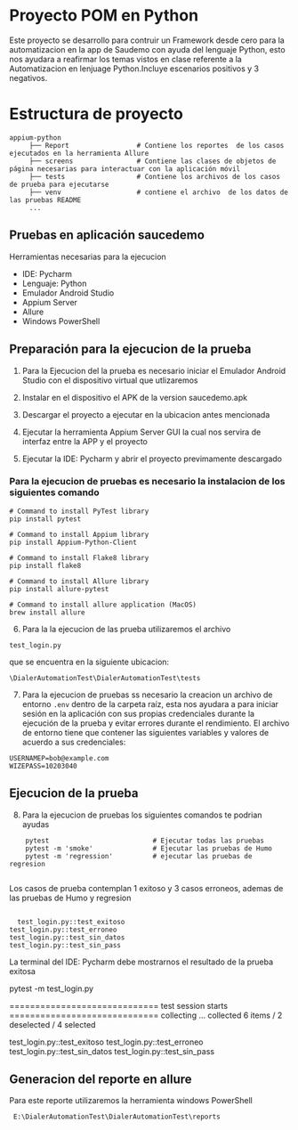 
# Proyecto POM en Python

Este proyecto  se desarrollo para contruir un Framework desde cero para la automatizacion en la app de Saudemo con ayuda del lenguaje Python, esto nos ayudara a  reafirmar los temas vistos en clase referente a la Automatizacion en lenjuage Python.Incluye escenarios positivos y  3 negativos. 


# Estructura de proyecto

```
appium-python
     ├── Report                 # Contiene los reportes  de los casos ejecutados en la herramienta Allure
     ├── screens                # Contiene las clases de objetos de página necesarias para interactuar con la aplicación móvil 
     ├── tests                  # Contiene los archivos de los casos de prueba para ejecutarse
     ├── venv                   # contiene el archivo  de los datos de las pruebas README    
     ...
```


## Pruebas en aplicación saucedemo

Herramientas necesarias para la ejecucion 

* IDE: Pycharm
* Lenguaje: Python
* Emulador Android Studio
* Appium Server
* Allure 
* Windows PowerShell


## Preparación para la ejecucion de la prueba



1. Para la Ejecucion del la prueba es necesario iniciar el Emulador Android Studio con el dispositivo virtual que utlizaremos

2. Instalar en el dispositivo el APK de la version saucedemo.apk
3. Descargar el proyecto a ejecutar en la ubicacion antes mencionada
4. Ejecutar la herramienta Appium Server GUI  la cual nos servira de interfaz entre la APP y el proyecto

5. Ejecutar la IDE: Pycharm y abrir el proyecto previmamente descargado

### Para la ejecucion de pruebas es necesario la instalacion de los siguientes comando
```
# Command to install PyTest library
pip install pytest

# Command to install Appium library
pip install Appium-Python-Client

# Command to install Flake8 library
pip install flake8

# Command to install Allure library
pip install allure-pytest

# Command to install allure application (MacOS)
brew install allure
```



6. Para la  la ejecucion de las prueba utilizaremos el archivo

```
test_login.py

```
que se encuentra en la siguiente ubicacion:
```
\DialerAutomationTest\DialerAutomationTest\tests

```


7. Para la ejecucion de pruebas ss necesario la creacion un archivo de entorno `.env` dentro de la carpeta raíz, esta nos ayudara a  para iniciar sesión en la aplicación con sus propias credenciales durante la ejecución de la prueba y evitar errores durante el rendimiento.
El archivo de entorno tiene que contener las siguientes variables y valores de acuerdo a sus credenciales:
```
USERNAMEP=bob@example.com
WIZEPASS=10203040
```
## Ejecucion de la prueba

8. Para la ejecucion de pruebas los siguientes comandos te podrian ayudas

````
    pytest                          # Ejecutar todas las pruebas
    pytest -m 'smoke'               # Ejecutar las pruebas de Humo
    pytest -m 'regression'          # ejecutar las pruebas de regresion
 
````

Los casos de prueba contemplan 1 exitoso y 3 casos erroneos, ademas de las pruebas de Humo y regresion

````

  test_login.py::test_exitoso 
test_login.py::test_erroneo 
test_login.py::test_sin_datos 
test_login.py::test_sin_pass 
````


La terminal del IDE: Pycharm debe mostrarnos el resultado de la prueba exitosa


  pytest -m test_login.py   

============================= test session starts =============================
collecting ... collected 6 items / 2 deselected / 4 selected

test_login.py::test_exitoso 
test_login.py::test_erroneo 
test_login.py::test_sin_datos 
test_login.py::test_sin_pass 



## Generacion del reporte en allure

Para este reporte  utilizaremos la herramienta windows PowerShell
```bash
 E:\DialerAutomationTest\DialerAutomationTest\reports

```
